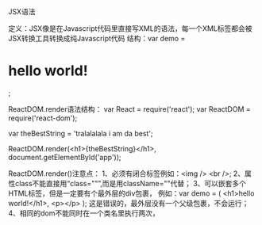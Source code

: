 JSX语法

定义：JSX像是在Javascript代码里直接写XML的语法，每一个XML标签都会被JSX转换工具转换成纯Javascript代码
结构：var demo = <h1>hello world!</h1>;

ReactDOM.render语法结构：
var React = require('react');
var ReactDOM = require('react-dom');

var theBestString = 'tralalalala i am da best';

ReactDOM.render(\<h1\>{theBestString}\</h1\>, document.getElementById('app'));


ReactDOM.render()注意点：
1、必须有闭合标签例如：\<img /\> \<br /\>;
2、属性class不能直接用“class=""”,而是用className=""代替；
3、可以嵌套多个HTML标签，但是一定要有个最外层的div包裹，
例如：var demo = (
        \<h1\>hello world!\</h1\>,
        \<p\>\</p\>
      );
  这是错误的，最外层没有一个父级包裹，不会运行；
4、相同的dom不能同时在一个类名里执行两次，
